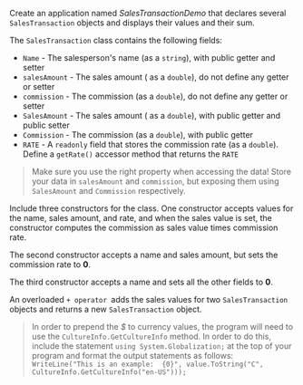 Create an application named *SalesTransactionDemo* that declares
several `SalesTransaction` objects and displays their values and their sum.

The `SalesTransaction` class contains the following fields:
* `Name` - The salesperson's name (as a `string`), with public getter and setter
* `salesAmount` - The sales amount ( as a `double`), do not define any getter or setter
* `commission` - The commission (as a `double`), do not define any getter or setter
*  `SalesAmount` - The sales amount ( as a `double`), with public getter and public setter
* `Commission` - The commission (as a `double`), with public getter
* `RATE` - A `readonly` field that stores the commission rate (as a `double`).  Define a `getRate()` accessor method that returns the `RATE`

> Make sure you use the right property when accessing the data! Store your data in `salesAmount` and `commission`, but exposing them using `SalesAmount` and `Commission` respectively. 

Include three constructors for the class. One constructor accepts values for the name, sales amount, and rate, and when the sales value is set, the constructor computes the commission as sales value times commission rate. 

The second constructor accepts a name and sales amount, but sets the commission rate to **0**. 

The third constructor accepts a name and sets all the other fields to **0**. 

An overloaded `+ operator `adds the sales values for two `SalesTransaction` objects and returns a new `SalesTransaction` object.

> In order to prepend the *$* to currency values, the program will need to use the `CultureInfo.GetCultureInfo` method. In order to do this, include the statement `using System.Globalization;` at the top of your program and format the output statements as follows: `WriteLine("This is an example:  {0}", value.ToString("C", CultureInfo.GetCultureInfo("en-US")));`
